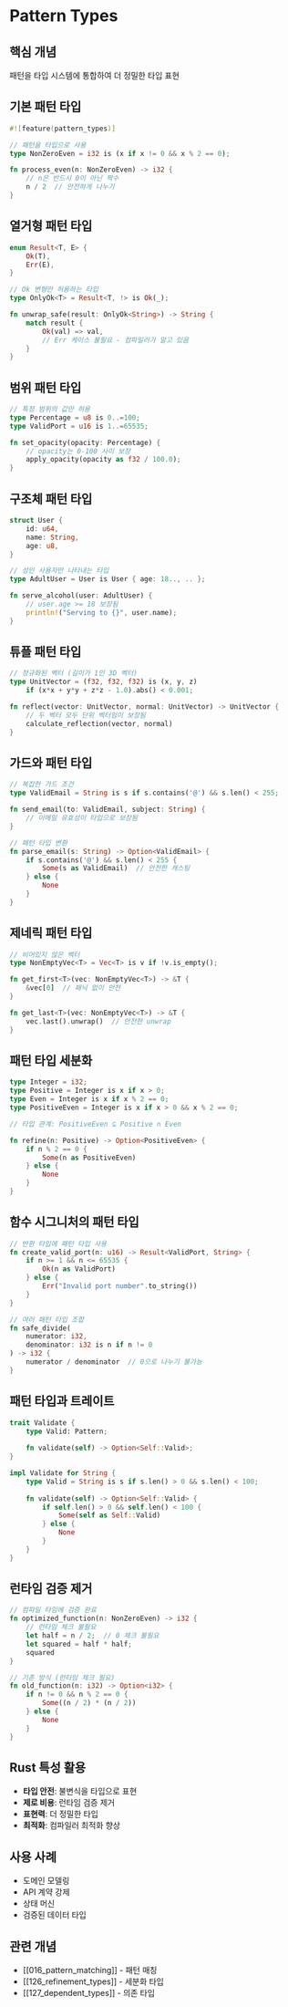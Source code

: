 # Pattern Types

## 핵심 개념
패턴을 타입 시스템에 통합하여 더 정밀한 타입 표현

## 기본 패턴 타입
```rust
#![feature(pattern_types)]

// 패턴을 타입으로 사용
type NonZeroEven = i32 is (x if x != 0 && x % 2 == 0);

fn process_even(n: NonZeroEven) -> i32 {
    // n은 반드시 0이 아닌 짝수
    n / 2  // 안전하게 나누기
}
```

## 열거형 패턴 타입
```rust
enum Result<T, E> {
    Ok(T),
    Err(E),
}

// Ok 변형만 허용하는 타입
type OnlyOk<T> = Result<T, !> is Ok(_);

fn unwrap_safe(result: OnlyOk<String>) -> String {
    match result {
        Ok(val) => val,
        // Err 케이스 불필요 - 컴파일러가 알고 있음
    }
}
```

## 범위 패턴 타입
```rust
// 특정 범위의 값만 허용
type Percentage = u8 is 0..=100;
type ValidPort = u16 is 1..=65535;

fn set_opacity(opacity: Percentage) {
    // opacity는 0-100 사이 보장
    apply_opacity(opacity as f32 / 100.0);
}
```

## 구조체 패턴 타입
```rust
struct User {
    id: u64,
    name: String,
    age: u8,
}

// 성인 사용자만 나타내는 타입
type AdultUser = User is User { age: 18.., .. };

fn serve_alcohol(user: AdultUser) {
    // user.age >= 18 보장됨
    println!("Serving to {}", user.name);
}
```

## 튜플 패턴 타입
```rust
// 정규화된 벡터 (길이가 1인 3D 벡터)
type UnitVector = (f32, f32, f32) is (x, y, z) 
    if (x*x + y*y + z*z - 1.0).abs() < 0.001;

fn reflect(vector: UnitVector, normal: UnitVector) -> UnitVector {
    // 두 벡터 모두 단위 벡터임이 보장됨
    calculate_reflection(vector, normal)
}
```

## 가드와 패턴 타입
```rust
// 복잡한 가드 조건
type ValidEmail = String is s if s.contains('@') && s.len() < 255;

fn send_email(to: ValidEmail, subject: String) {
    // 이메일 유효성이 타입으로 보장됨
}

// 패턴 타입 변환
fn parse_email(s: String) -> Option<ValidEmail> {
    if s.contains('@') && s.len() < 255 {
        Some(s as ValidEmail)  // 안전한 캐스팅
    } else {
        None
    }
}
```

## 제네릭 패턴 타입
```rust
// 비어있지 않은 벡터
type NonEmptyVec<T> = Vec<T> is v if !v.is_empty();

fn get_first<T>(vec: NonEmptyVec<T>) -> &T {
    &vec[0]  // 패닉 없이 안전
}

fn get_last<T>(vec: NonEmptyVec<T>) -> &T {
    vec.last().unwrap()  // 안전한 unwrap
}
```

## 패턴 타입 세분화
```rust
type Integer = i32;
type Positive = Integer is x if x > 0;
type Even = Integer is x if x % 2 == 0;
type PositiveEven = Integer is x if x > 0 && x % 2 == 0;

// 타입 관계: PositiveEven ⊆ Positive ∩ Even

fn refine(n: Positive) -> Option<PositiveEven> {
    if n % 2 == 0 {
        Some(n as PositiveEven)
    } else {
        None
    }
}
```

## 함수 시그니처의 패턴 타입
```rust
// 반환 타입에 패턴 타입 사용
fn create_valid_port(n: u16) -> Result<ValidPort, String> {
    if n >= 1 && n <= 65535 {
        Ok(n as ValidPort)
    } else {
        Err("Invalid port number".to_string())
    }
}

// 여러 패턴 타입 조합
fn safe_divide(
    numerator: i32,
    denominator: i32 is n if n != 0
) -> i32 {
    numerator / denominator  // 0으로 나누기 불가능
}
```

## 패턴 타입과 트레이트
```rust
trait Validate {
    type Valid: Pattern;
    
    fn validate(self) -> Option<Self::Valid>;
}

impl Validate for String {
    type Valid = String is s if s.len() > 0 && s.len() < 100;
    
    fn validate(self) -> Option<Self::Valid> {
        if self.len() > 0 && self.len() < 100 {
            Some(self as Self::Valid)
        } else {
            None
        }
    }
}
```

## 런타임 검증 제거
```rust
// 컴파일 타임에 검증 완료
fn optimized_function(n: NonZeroEven) -> i32 {
    // 런타임 체크 불필요
    let half = n / 2;  // 0 체크 불필요
    let squared = half * half;
    squared
}

// 기존 방식 (런타임 체크 필요)
fn old_function(n: i32) -> Option<i32> {
    if n != 0 && n % 2 == 0 {
        Some((n / 2) * (n / 2))
    } else {
        None
    }
}
```

## Rust 특성 활용
- **타입 안전**: 불변식을 타입으로 표현
- **제로 비용**: 런타임 검증 제거
- **표현력**: 더 정밀한 타입
- **최적화**: 컴파일러 최적화 향상

## 사용 사례
- 도메인 모델링
- API 계약 강제
- 상태 머신
- 검증된 데이터 타입

## 관련 개념
- [[016_pattern_matching]] - 패턴 매칭
- [[126_refinement_types]] - 세분화 타입
- [[127_dependent_types]] - 의존 타입